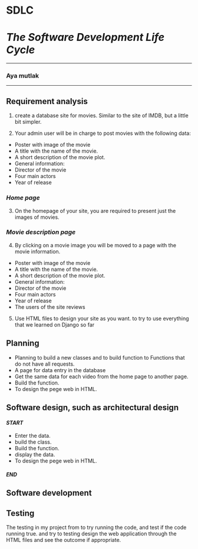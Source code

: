 # **SDLC**
# ***The Software Development Life Cycle***
______________________________

### **Aya mutlak**
______________________________




## **Requirement analysis**

1. create a database site for movies. Similar to the site of IMDB, but a little bit simpler.

2. Your admin user will be in charge to post movies with the following data:
- Poster with image of the movie
- A title with the name of the movie.
- A short description of the movie plot.
- General information:
- Director of the movie
- Four main actors
- Year of release

### *Home page*

3. On the homepage of your site, you are required to present just the images of movies.

### *Movie description page*

4. By clicking on a movie image you will be moved to a page with the movie information.
- Poster with image of the movie
- A title with the name of the movie.
- A short description of the movie plot.
- General information:
- Director of the movie
- Four main actors
- Year of release
- The users of the site reviews

5. Use HTML files to design your site as you want.
to try to use everything that we learned on Django so far




## **Planning**

- Planning to build a new classes and to build function to Functions that do not have all requests.
- A page for data entry in the database
- Get the same data for each video from the home page to another page.
- Build the function.
- To design the pege web in HTML.




## **Software design, such as architectural design**
#### ***START***
- Enter the data.
- build the class.
- Build the function.
- display the data.
- To design the pege web in HTML.
#### ***END***



## **Software development**



## **Testing**
The testing in my project from  to try running the code, and test if the code running true.
and try to testing design the web application through the HTML files and see the outcome if appropriate.